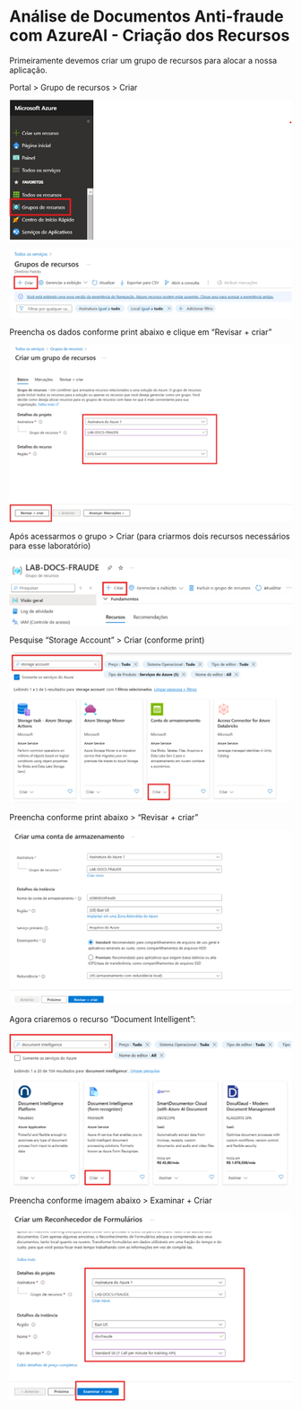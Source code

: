 # Análise de Documentos Anti-fraude com AzureAI - Criação dos Recursos

Primeiramente devemos criar um grupo de recursos para alocar a nossa aplicação. 

Portal > Grupo de recursos > Criar

![image.png](image.png)

![image.png](image%201.png)

Preencha os dados conforme print abaixo e clique em “Revisar + criar”

![image.png](image%202.png)

Após acessarmos o grupo > Criar (para criarmos dois recursos necessários para esse laboratório)

![image.png](image%203.png)

Pesquise “Storage Account” > Criar (conforme print)

![image.png](image%204.png)

Preencha conforme print abaixo > “Revisar + criar”

![image.png](image%205.png)

Agora criaremos o recurso “Document Intelligent”:

![image.png](image%206.png)

Preencha conforme imagem abaixo > Examinar + Criar

![image.png](image%207.png)